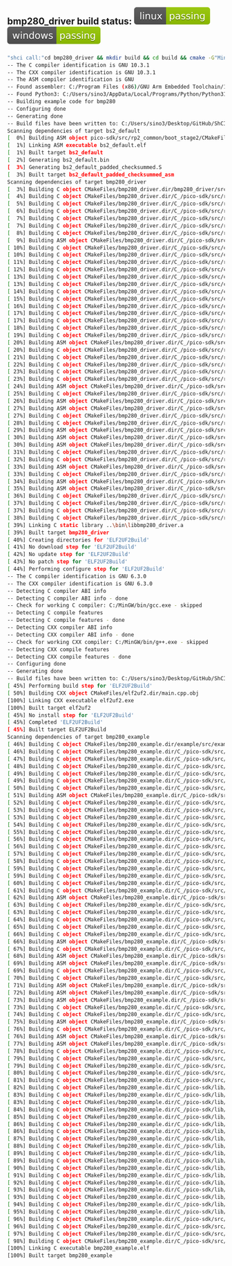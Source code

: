 ## bmp280_driver build status: ![linux_badge](linux-status.svg) ![windows_badge](windows-status.svg)
```bash
"shci call:"cd bmp280_driver && mkdir build && cd build && cmake -G"MinGW Makefiles" -DPICO_SDK_PATH=C:\pico-sdk -DBMP280_DRIVER_BUILD_EXAMPLE=ON .. && cmake --build .-- Defaulting build type to 'Release' since not specified.
-- The C compiler identification is GNU 10.3.1
-- The CXX compiler identification is GNU 10.3.1
-- The ASM compiler identification is GNU
-- Found assembler: C:/Program Files (x86)/GNU Arm Embedded Toolchain/10 2021.07/bin/arm-none-eabi-gcc.exe
-- Found Python3: C:/Users/sino3/AppData/Local/Programs/Python/Python310/python.exe (found version "3.10.0") found components: Interpreter 
-- Building example code for bmp280
-- Configuring done
-- Generating done
-- Build files have been written to: C:/Users/sino3/Desktop/GitHub/ShCI-implementation/build/bmp280_driver/build
Scanning dependencies of target bs2_default
[  0%] Building ASM object pico-sdk/src/rp2_common/boot_stage2/CMakeFiles/bs2_default.dir/compile_time_choice.S.obj
[  1%] Linking ASM executable bs2_default.elf
[  1%] Built target bs2_default
[  2%] Generating bs2_default.bin
[  3%] Generating bs2_default_padded_checksummed.S
[  3%] Built target bs2_default_padded_checksummed_asm
Scanning dependencies of target bmp280_driver
[  3%] Building C object CMakeFiles/bmp280_driver.dir/bmp280_driver/src/bmp280_driver.c.obj
[  4%] Building C object CMakeFiles/bmp280_driver.dir/C_/pico-sdk/src/rp2_common/pico_stdlib/stdlib.c.obj
[  5%] Building C object CMakeFiles/bmp280_driver.dir/C_/pico-sdk/src/rp2_common/hardware_gpio/gpio.c.obj
[  6%] Building C object CMakeFiles/bmp280_driver.dir/C_/pico-sdk/src/rp2_common/hardware_claim/claim.c.obj
[  7%] Building C object CMakeFiles/bmp280_driver.dir/C_/pico-sdk/src/rp2_common/pico_platform/platform.c.obj
[  7%] Building C object CMakeFiles/bmp280_driver.dir/C_/pico-sdk/src/rp2_common/hardware_sync/sync.c.obj
[  8%] Building C object CMakeFiles/bmp280_driver.dir/C_/pico-sdk/src/rp2_common/hardware_uart/uart.c.obj
[  9%] Building ASM object CMakeFiles/bmp280_driver.dir/C_/pico-sdk/src/rp2_common/hardware_divider/divider.S.obj
[ 10%] Building C object CMakeFiles/bmp280_driver.dir/C_/pico-sdk/src/common/pico_time/time.c.obj
[ 10%] Building C object CMakeFiles/bmp280_driver.dir/C_/pico-sdk/src/common/pico_time/timeout_helper.c.obj
[ 11%] Building C object CMakeFiles/bmp280_driver.dir/C_/pico-sdk/src/rp2_common/hardware_timer/timer.c.obj
[ 12%] Building C object CMakeFiles/bmp280_driver.dir/C_/pico-sdk/src/common/pico_sync/sem.c.obj
[ 13%] Building C object CMakeFiles/bmp280_driver.dir/C_/pico-sdk/src/common/pico_sync/lock_core.c.obj
[ 13%] Building C object CMakeFiles/bmp280_driver.dir/C_/pico-sdk/src/common/pico_sync/mutex.c.obj
[ 14%] Building C object CMakeFiles/bmp280_driver.dir/C_/pico-sdk/src/common/pico_sync/critical_section.c.obj
[ 15%] Building C object CMakeFiles/bmp280_driver.dir/C_/pico-sdk/src/common/pico_util/datetime.c.obj
[ 16%] Building C object CMakeFiles/bmp280_driver.dir/C_/pico-sdk/src/common/pico_util/pheap.c.obj
[ 17%] Building C object CMakeFiles/bmp280_driver.dir/C_/pico-sdk/src/common/pico_util/queue.c.obj
[ 17%] Building C object CMakeFiles/bmp280_driver.dir/C_/pico-sdk/src/rp2_common/pico_runtime/runtime.c.obj
[ 18%] Building C object CMakeFiles/bmp280_driver.dir/C_/pico-sdk/src/rp2_common/hardware_clocks/clocks.c.obj
[ 19%] Building C object CMakeFiles/bmp280_driver.dir/C_/pico-sdk/src/rp2_common/hardware_irq/irq.c.obj
[ 20%] Building ASM object CMakeFiles/bmp280_driver.dir/C_/pico-sdk/src/rp2_common/hardware_irq/irq_handler_chain.S.obj
[ 20%] Building C object CMakeFiles/bmp280_driver.dir/C_/pico-sdk/src/rp2_common/hardware_pll/pll.c.obj
[ 21%] Building C object CMakeFiles/bmp280_driver.dir/C_/pico-sdk/src/rp2_common/hardware_vreg/vreg.c.obj
[ 22%] Building C object CMakeFiles/bmp280_driver.dir/C_/pico-sdk/src/rp2_common/hardware_watchdog/watchdog.c.obj
[ 23%] Building C object CMakeFiles/bmp280_driver.dir/C_/pico-sdk/src/rp2_common/hardware_xosc/xosc.c.obj
[ 23%] Building C object CMakeFiles/bmp280_driver.dir/C_/pico-sdk/src/rp2_common/pico_printf/printf.c.obj
[ 24%] Building ASM object CMakeFiles/bmp280_driver.dir/C_/pico-sdk/src/rp2_common/pico_bit_ops/bit_ops_aeabi.S.obj
[ 25%] Building C object CMakeFiles/bmp280_driver.dir/C_/pico-sdk/src/rp2_common/pico_bootrom/bootrom.c.obj
[ 26%] Building ASM object CMakeFiles/bmp280_driver.dir/C_/pico-sdk/src/rp2_common/pico_divider/divider.S.obj
[ 27%] Building ASM object CMakeFiles/bmp280_driver.dir/C_/pico-sdk/src/rp2_common/pico_double/double_aeabi.S.obj
[ 27%] Building C object CMakeFiles/bmp280_driver.dir/C_/pico-sdk/src/rp2_common/pico_double/double_init_rom.c.obj
[ 28%] Building C object CMakeFiles/bmp280_driver.dir/C_/pico-sdk/src/rp2_common/pico_double/double_math.c.obj
[ 29%] Building ASM object CMakeFiles/bmp280_driver.dir/C_/pico-sdk/src/rp2_common/pico_double/double_v1_rom_shim.S.obj
[ 30%] Building ASM object CMakeFiles/bmp280_driver.dir/C_/pico-sdk/src/rp2_common/pico_int64_ops/pico_int64_ops_aeabi.S.obj
[ 30%] Building ASM object CMakeFiles/bmp280_driver.dir/C_/pico-sdk/src/rp2_common/pico_float/float_aeabi.S.obj
[ 31%] Building C object CMakeFiles/bmp280_driver.dir/C_/pico-sdk/src/rp2_common/pico_float/float_init_rom.c.obj
[ 32%] Building C object CMakeFiles/bmp280_driver.dir/C_/pico-sdk/src/rp2_common/pico_float/float_math.c.obj
[ 33%] Building ASM object CMakeFiles/bmp280_driver.dir/C_/pico-sdk/src/rp2_common/pico_float/float_v1_rom_shim.S.obj
[ 33%] Building C object CMakeFiles/bmp280_driver.dir/C_/pico-sdk/src/rp2_common/pico_malloc/pico_malloc.c.obj
[ 34%] Building ASM object CMakeFiles/bmp280_driver.dir/C_/pico-sdk/src/rp2_common/pico_mem_ops/mem_ops_aeabi.S.obj
[ 35%] Building ASM object CMakeFiles/bmp280_driver.dir/C_/pico-sdk/src/rp2_common/pico_standard_link/crt0.S.obj
[ 36%] Building C object CMakeFiles/bmp280_driver.dir/C_/pico-sdk/src/rp2_common/pico_standard_link/binary_info.c.obj
[ 37%] Building C object CMakeFiles/bmp280_driver.dir/C_/pico-sdk/src/rp2_common/pico_stdio/stdio.c.obj
[ 37%] Building C object CMakeFiles/bmp280_driver.dir/C_/pico-sdk/src/rp2_common/pico_stdio_uart/stdio_uart.c.obj
[ 38%] Building C object CMakeFiles/bmp280_driver.dir/C_/pico-sdk/src/rp2_common/hardware_i2c/i2c.c.obj
[ 39%] Linking C static library ..\bin\libbmp280_driver.a
[ 39%] Built target bmp280_driver
[ 40%] Creating directories for 'ELF2UF2Build'
[ 41%] No download step for 'ELF2UF2Build'
[ 42%] No update step for 'ELF2UF2Build'
[ 43%] No patch step for 'ELF2UF2Build'
[ 44%] Performing configure step for 'ELF2UF2Build'
-- The C compiler identification is GNU 6.3.0
-- The CXX compiler identification is GNU 6.3.0
-- Detecting C compiler ABI info
-- Detecting C compiler ABI info - done
-- Check for working C compiler: C:/MinGW/bin/gcc.exe - skipped
-- Detecting C compile features
-- Detecting C compile features - done
-- Detecting CXX compiler ABI info
-- Detecting CXX compiler ABI info - done
-- Check for working CXX compiler: C:/MinGW/bin/g++.exe - skipped
-- Detecting CXX compile features
-- Detecting CXX compile features - done
-- Configuring done
-- Generating done
-- Build files have been written to: C:/Users/sino3/Desktop/GitHub/ShCI-implementation/build/bmp280_driver/build/elf2uf2
[ 45%] Performing build step for 'ELF2UF2Build'
[ 50%] Building CXX object CMakeFiles/elf2uf2.dir/main.cpp.obj
[100%] Linking CXX executable elf2uf2.exe
[100%] Built target elf2uf2
[ 45%] No install step for 'ELF2UF2Build'
[ 45%] Completed 'ELF2UF2Build'
[ 45%] Built target ELF2UF2Build
Scanning dependencies of target bmp280_example
[ 46%] Building C object CMakeFiles/bmp280_example.dir/example/src/example.c.obj
[ 46%] Building C object CMakeFiles/bmp280_example.dir/C_/pico-sdk/src/rp2_common/pico_stdlib/stdlib.c.obj
[ 47%] Building C object CMakeFiles/bmp280_example.dir/C_/pico-sdk/src/rp2_common/hardware_gpio/gpio.c.obj
[ 48%] Building C object CMakeFiles/bmp280_example.dir/C_/pico-sdk/src/rp2_common/hardware_claim/claim.c.obj
[ 49%] Building C object CMakeFiles/bmp280_example.dir/C_/pico-sdk/src/rp2_common/pico_platform/platform.c.obj
[ 49%] Building C object CMakeFiles/bmp280_example.dir/C_/pico-sdk/src/rp2_common/hardware_sync/sync.c.obj
[ 50%] Building C object CMakeFiles/bmp280_example.dir/C_/pico-sdk/src/rp2_common/hardware_uart/uart.c.obj
[ 51%] Building ASM object CMakeFiles/bmp280_example.dir/C_/pico-sdk/src/rp2_common/hardware_divider/divider.S.obj
[ 52%] Building C object CMakeFiles/bmp280_example.dir/C_/pico-sdk/src/common/pico_time/time.c.obj
[ 53%] Building C object CMakeFiles/bmp280_example.dir/C_/pico-sdk/src/common/pico_time/timeout_helper.c.obj
[ 53%] Building C object CMakeFiles/bmp280_example.dir/C_/pico-sdk/src/rp2_common/hardware_timer/timer.c.obj
[ 54%] Building C object CMakeFiles/bmp280_example.dir/C_/pico-sdk/src/common/pico_sync/sem.c.obj
[ 55%] Building C object CMakeFiles/bmp280_example.dir/C_/pico-sdk/src/common/pico_sync/lock_core.c.obj
[ 56%] Building C object CMakeFiles/bmp280_example.dir/C_/pico-sdk/src/common/pico_sync/mutex.c.obj
[ 56%] Building C object CMakeFiles/bmp280_example.dir/C_/pico-sdk/src/common/pico_sync/critical_section.c.obj
[ 57%] Building C object CMakeFiles/bmp280_example.dir/C_/pico-sdk/src/common/pico_util/datetime.c.obj
[ 58%] Building C object CMakeFiles/bmp280_example.dir/C_/pico-sdk/src/common/pico_util/pheap.c.obj
[ 59%] Building C object CMakeFiles/bmp280_example.dir/C_/pico-sdk/src/common/pico_util/queue.c.obj
[ 59%] Building C object CMakeFiles/bmp280_example.dir/C_/pico-sdk/src/rp2_common/pico_runtime/runtime.c.obj
[ 60%] Building C object CMakeFiles/bmp280_example.dir/C_/pico-sdk/src/rp2_common/hardware_clocks/clocks.c.obj
[ 61%] Building C object CMakeFiles/bmp280_example.dir/C_/pico-sdk/src/rp2_common/hardware_irq/irq.c.obj
[ 62%] Building ASM object CMakeFiles/bmp280_example.dir/C_/pico-sdk/src/rp2_common/hardware_irq/irq_handler_chain.S.obj
[ 63%] Building C object CMakeFiles/bmp280_example.dir/C_/pico-sdk/src/rp2_common/hardware_pll/pll.c.obj
[ 63%] Building C object CMakeFiles/bmp280_example.dir/C_/pico-sdk/src/rp2_common/hardware_vreg/vreg.c.obj
[ 64%] Building C object CMakeFiles/bmp280_example.dir/C_/pico-sdk/src/rp2_common/hardware_watchdog/watchdog.c.obj
[ 65%] Building C object CMakeFiles/bmp280_example.dir/C_/pico-sdk/src/rp2_common/hardware_xosc/xosc.c.obj
[ 66%] Building C object CMakeFiles/bmp280_example.dir/C_/pico-sdk/src/rp2_common/pico_printf/printf.c.obj
[ 66%] Building ASM object CMakeFiles/bmp280_example.dir/C_/pico-sdk/src/rp2_common/pico_bit_ops/bit_ops_aeabi.S.obj
[ 67%] Building C object CMakeFiles/bmp280_example.dir/C_/pico-sdk/src/rp2_common/pico_bootrom/bootrom.c.obj
[ 68%] Building ASM object CMakeFiles/bmp280_example.dir/C_/pico-sdk/src/rp2_common/pico_divider/divider.S.obj
[ 69%] Building ASM object CMakeFiles/bmp280_example.dir/C_/pico-sdk/src/rp2_common/pico_double/double_aeabi.S.obj
[ 69%] Building C object CMakeFiles/bmp280_example.dir/C_/pico-sdk/src/rp2_common/pico_double/double_init_rom.c.obj
[ 70%] Building C object CMakeFiles/bmp280_example.dir/C_/pico-sdk/src/rp2_common/pico_double/double_math.c.obj
[ 71%] Building ASM object CMakeFiles/bmp280_example.dir/C_/pico-sdk/src/rp2_common/pico_double/double_v1_rom_shim.S.obj
[ 72%] Building ASM object CMakeFiles/bmp280_example.dir/C_/pico-sdk/src/rp2_common/pico_int64_ops/pico_int64_ops_aeabi.S.obj
[ 73%] Building ASM object CMakeFiles/bmp280_example.dir/C_/pico-sdk/src/rp2_common/pico_float/float_aeabi.S.obj
[ 73%] Building C object CMakeFiles/bmp280_example.dir/C_/pico-sdk/src/rp2_common/pico_float/float_init_rom.c.obj
[ 74%] Building C object CMakeFiles/bmp280_example.dir/C_/pico-sdk/src/rp2_common/pico_float/float_math.c.obj
[ 75%] Building ASM object CMakeFiles/bmp280_example.dir/C_/pico-sdk/src/rp2_common/pico_float/float_v1_rom_shim.S.obj
[ 76%] Building C object CMakeFiles/bmp280_example.dir/C_/pico-sdk/src/rp2_common/pico_malloc/pico_malloc.c.obj
[ 76%] Building ASM object CMakeFiles/bmp280_example.dir/C_/pico-sdk/src/rp2_common/pico_mem_ops/mem_ops_aeabi.S.obj
[ 77%] Building ASM object CMakeFiles/bmp280_example.dir/C_/pico-sdk/src/rp2_common/pico_standard_link/crt0.S.obj
[ 78%] Building C object CMakeFiles/bmp280_example.dir/C_/pico-sdk/src/rp2_common/pico_standard_link/binary_info.c.obj
[ 79%] Building C object CMakeFiles/bmp280_example.dir/C_/pico-sdk/src/rp2_common/pico_stdio/stdio.c.obj
[ 79%] Building C object CMakeFiles/bmp280_example.dir/C_/pico-sdk/src/rp2_common/pico_stdio_usb/reset_interface.c.obj
[ 80%] Building C object CMakeFiles/bmp280_example.dir/C_/pico-sdk/src/rp2_common/pico_stdio_usb/stdio_usb.c.obj
[ 81%] Building C object CMakeFiles/bmp280_example.dir/C_/pico-sdk/src/rp2_common/pico_stdio_usb/stdio_usb_descriptors.c.obj
[ 82%] Building C object CMakeFiles/bmp280_example.dir/C_/pico-sdk/lib/tinyusb/src/portable/raspberrypi/rp2040/dcd_rp2040.c.obj
[ 83%] Building C object CMakeFiles/bmp280_example.dir/C_/pico-sdk/lib/tinyusb/src/portable/raspberrypi/rp2040/rp2040_usb.c.obj
[ 83%] Building C object CMakeFiles/bmp280_example.dir/C_/pico-sdk/lib/tinyusb/src/device/usbd.c.obj
[ 84%] Building C object CMakeFiles/bmp280_example.dir/C_/pico-sdk/lib/tinyusb/src/device/usbd_control.c.obj
[ 85%] Building C object CMakeFiles/bmp280_example.dir/C_/pico-sdk/lib/tinyusb/src/class/audio/audio_device.c.obj
[ 86%] Building C object CMakeFiles/bmp280_example.dir/C_/pico-sdk/lib/tinyusb/src/class/cdc/cdc_device.c.obj
[ 86%] Building C object CMakeFiles/bmp280_example.dir/C_/pico-sdk/lib/tinyusb/src/class/dfu/dfu_device.c.obj
[ 87%] Building C object CMakeFiles/bmp280_example.dir/C_/pico-sdk/lib/tinyusb/src/class/dfu/dfu_rt_device.c.obj
[ 88%] Building C object CMakeFiles/bmp280_example.dir/C_/pico-sdk/lib/tinyusb/src/class/hid/hid_device.c.obj
[ 89%] Building C object CMakeFiles/bmp280_example.dir/C_/pico-sdk/lib/tinyusb/src/class/midi/midi_device.c.obj
[ 89%] Building C object CMakeFiles/bmp280_example.dir/C_/pico-sdk/lib/tinyusb/src/class/msc/msc_device.c.obj
[ 90%] Building C object CMakeFiles/bmp280_example.dir/C_/pico-sdk/lib/tinyusb/src/class/net/ecm_rndis_device.c.obj
[ 91%] Building C object CMakeFiles/bmp280_example.dir/C_/pico-sdk/lib/tinyusb/src/class/net/ncm_device.c.obj
[ 92%] Building C object CMakeFiles/bmp280_example.dir/C_/pico-sdk/lib/tinyusb/src/class/usbtmc/usbtmc_device.c.obj
[ 93%] Building C object CMakeFiles/bmp280_example.dir/C_/pico-sdk/lib/tinyusb/src/class/vendor/vendor_device.c.obj
[ 93%] Building C object CMakeFiles/bmp280_example.dir/C_/pico-sdk/lib/tinyusb/src/class/video/video_device.c.obj
[ 94%] Building C object CMakeFiles/bmp280_example.dir/C_/pico-sdk/lib/tinyusb/src/tusb.c.obj
[ 95%] Building C object CMakeFiles/bmp280_example.dir/C_/pico-sdk/lib/tinyusb/src/common/tusb_fifo.c.obj
[ 96%] Building C object CMakeFiles/bmp280_example.dir/C_/pico-sdk/src/rp2_common/pico_fix/rp2040_usb_device_enumeration/rp2040_usb_device_enumeration.c.obj
[ 96%] Building C object CMakeFiles/bmp280_example.dir/C_/pico-sdk/src/rp2_common/pico_unique_id/unique_id.c.obj
[ 97%] Building C object CMakeFiles/bmp280_example.dir/C_/pico-sdk/src/rp2_common/hardware_flash/flash.c.obj
[ 98%] Building C object CMakeFiles/bmp280_example.dir/C_/pico-sdk/src/rp2_common/hardware_i2c/i2c.c.obj
[100%] Linking C executable bmp280_example.elf
[100%] Built target bmp280_example
